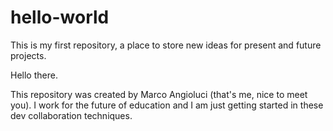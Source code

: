 # hello-world
This is my first repository, a place to store new ideas for present and future projects.

Hello there.

This repository was created by Marco Angioluci (that's me, nice to meet you). I work for the future of education and I am just getting started in these dev collaboration techniques.
